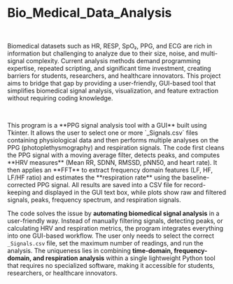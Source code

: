 # Bio_Medical_Data_Analysis
<br>
<p>
  Biomedical datasets such as HR, RESP, SpO₂, PPG, and ECG are rich in information but challenging to analyze due to their size, noise, and multi-signal complexity. Current analysis methods demand programming expertise, repeated scripting, and significant time investment, creating barriers for students, researchers, and healthcare innovators. This project aims to bridge that gap by providing a user-friendly, GUI-based tool that simplifies biomedical signal analysis, visualization, and feature extraction without requiring coding knowledge.
</p><br>
<p>
  This program is a **PPG signal analysis tool with a GUI** built using Tkinter. It allows the user to select one or more `_Signals.csv` files containing physiological data and then performs multiple analyses on the PPG (photoplethysmography) and respiration signals. The code first cleans the PPG signal with a moving average filter, detects peaks, and computes **HRV measures** (Mean RR, SDNN, RMSSD, pNN50, and heart rate). It then applies an **FFT** to extract frequency domain features (LF, HF, LF/HF ratio) and estimates the **respiration rate** using the baseline-corrected PPG signal. All results are saved into a CSV file for record-keeping and displayed in the GUI text box, while plots show raw and filtered signals, peaks, frequency spectrum, and respiration signals.

The code solves the issue by **automating biomedical signal analysis** in a user-friendly way. Instead of manually filtering signals, detecting peaks, or calculating HRV and respiration metrics, the program integrates everything into one GUI-based workflow. The user only needs to select the correct `_Signals.csv` file, set the maximum number of readings, and run the analysis. The uniqueness lies in combining **time-domain, frequency-domain, and respiration analysis** within a single lightweight Python tool that requires no specialized software, making it accessible for students, researchers, or healthcare innovators.

</p>
